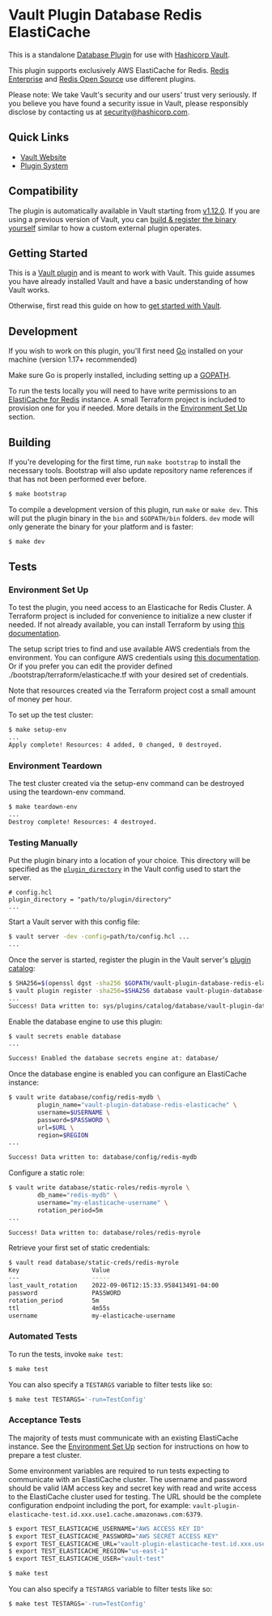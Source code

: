 # Vault Plugin Database Redis ElastiCache

This is a standalone [Database Plugin](https://www.vaultproject.io/docs/secrets/databases) for use with [Hashicorp
Vault](https://www.github.com/hashicorp/vault).

This plugin supports exclusively AWS ElastiCache for Redis. [Redis Enterprise](https://github.com/RedisLabs/vault-plugin-database-redis-enterprise) 
and [Redis Open Source](https://github.com/fhitchen/vault-plugin-database-redis) use different plugins.

Please note: We take Vault's security and our users' trust very seriously. If
you believe you have found a security issue in Vault, please responsibly
disclose by contacting us at [security@hashicorp.com](mailto:security@hashicorp.com).


## Quick Links

- [Vault Website](https://www.vaultproject.io)
- [Plugin System](https://www.vaultproject.io/docs/plugins)

## Compatibility

The plugin is automatically available in Vault starting from [v1.12.0](https://developer.hashicorp.com/vault/docs/release-notes/1.12.0). 
If you are using a previous version of Vault, you can [build & register the binary yourself](https://developer.hashicorp.com/vault/docs/plugins/plugin-management) 
similar to how a custom external plugin operates.


## Getting Started

This is a [Vault plugin](https://www.vaultproject.io/docs/plugins)
and is meant to work with Vault. This guide assumes you have already installed
Vault and have a basic understanding of how Vault works.

Otherwise, first read this guide on how to [get started with
Vault](https://www.vaultproject.io/intro/getting-started/install.html).


## Development

If you wish to work on this plugin, you'll first need
[Go](https://www.golang.org) installed on your machine (version 1.17+ recommended)

Make sure Go is properly installed, including setting up a [GOPATH](https://golang.org/doc/code.html#GOPATH).

To run the tests locally you will need to have write permissions to an [ElastiCache for Redis](https://aws.amazon.com/elasticache/redis/) instance. 
A small Terraform project is included to provision one for you if needed. More details in the [Environment Set Up](#environment-set-up) section.

## Building

If you're developing for the first time, run `make bootstrap` to install the
necessary tools. Bootstrap will also update repository name references if that
has not been performed ever before.

```sh
$ make bootstrap
```

To compile a development version of this plugin, run `make` or `make dev`.
This will put the plugin binary in the `bin` and `$GOPATH/bin` folders. `dev`
mode will only generate the binary for your platform and is faster:

```sh
$ make dev
```

## Tests

### Environment Set Up

To test the plugin, you need access to an Elasticache for Redis Cluster. 
A Terraform project is included for convenience to initialize a new cluster if needed.
If not already available, you can install Terraform by using [this documentation](https://docs.aws.amazon.com/cli/latest/userguide/cli-configure-files.html).

The setup script tries to find and use available AWS credentials from the environment. You can configure AWS credentials using [this documentation](https://docs.aws.amazon.com/cli/latest/userguide/cli-configure-files.html).
Or if you prefer you can edit the provider defined ./bootstrap/terraform/elasticache.tf with your desired set of credentials.

Note that resources created via the Terraform project cost a small amount of money per hour.

To set up the test cluster:

```sh
$ make setup-env
...
Apply complete! Resources: 4 added, 0 changed, 0 destroyed.
```

### Environment Teardown

The test cluster created via the setup-env command can be destroyed using the teardown-env command.

```sh
$ make teardown-env
...
Destroy complete! Resources: 4 destroyed.
```

### Testing Manually

Put the plugin binary into a location of your choice. This directory
will be specified as the [`plugin_directory`](https://www.vaultproject.io/docs/configuration#plugin_directory)
in the Vault config used to start the server.

```hcl
# config.hcl
plugin_directory = "path/to/plugin/directory"
...
```

Start a Vault server with this config file:

```sh
$ vault server -dev -config=path/to/config.hcl ...
...
```

Once the server is started, register the plugin in the Vault server's [plugin catalog](https://www.vaultproject.io/docs/plugins/plugin-architecture#plugin-catalog):

```sh
$ SHA256=$(openssl dgst -sha256 $GOPATH/vault-plugin-database-redis-elasticache | cut -d ' ' -f2)
$ vault plugin register -sha256=$SHA256 database vault-plugin-database-redis-elasticache
...
Success! Data written to: sys/plugins/catalog/database/vault-plugin-database-redis-elasticache
```

Enable the database engine to use this plugin:

```sh
$ vault secrets enable database
...

Success! Enabled the database secrets engine at: database/
```

Once the database engine is enabled you can configure an ElastiCache instance:

```sh
$ vault write database/config/redis-mydb \
        plugin_name="vault-plugin-database-redis-elasticache" \
        username=$USERNAME \
        password=$PASSWORD \
        url=$URL \
        region=$REGION
...

Success! Data written to: database/config/redis-mydb
```

Configure a static role:

```sh
$ vault write database/static-roles/redis-myrole \
        db_name="redis-mydb" \
        username="my-elasticache-username" \
        rotation_period=5m
...

Success! Data written to: database/roles/redis-myrole
```

Retrieve your first set of static credentials:

```sh
$ vault read database/static-creds/redis-myrole
Key                    Value
---                    -----
last_vault_rotation    2022-09-06T12:15:33.958413491-04:00
password               PASSWORD
rotation_period        5m
ttl                    4m55s
username               my-elasticache-username
```


### Automated Tests

To run the tests, invoke `make test`:

```sh
$ make test
```

You can also specify a `TESTARGS` variable to filter tests like so:

```sh
$ make test TESTARGS='-run=TestConfig'
```

### Acceptance Tests

The majority of tests must communicate with an existing ElastiCache instance. See the [Environment Set Up](#environment-set-up) section for instructions on how to prepare a test cluster.

Some environment variables are required to run tests expecting to communicate with an ElastiCache cluster. 
The username and password should be valid IAM access key and secret key with read and write access to the ElastiCache cluster used for testing. The URL should be the complete configuration endpoint including the port, for example: `vault-plugin-elasticache-test.id.xxx.use1.cache.amazonaws.com:6379`.

```sh
$ export TEST_ELASTICACHE_USERNAME="AWS ACCESS KEY ID"
$ export TEST_ELASTICACHE_PASSWORD="AWS SECRET ACCESS KEY"
$ export TEST_ELASTICACHE_URL="vault-plugin-elasticache-test.id.xxx.use1.cache.amazonaws.com:6379"
$ export TEST_ELASTICACHE_REGION="us-east-1"
$ export TEST_ELASTICACHE_USER="vault-test"

$ make test
```

You can also specify a `TESTARGS` variable to filter tests like so:

```sh
$ make test TESTARGS='-run=TestConfig'
```